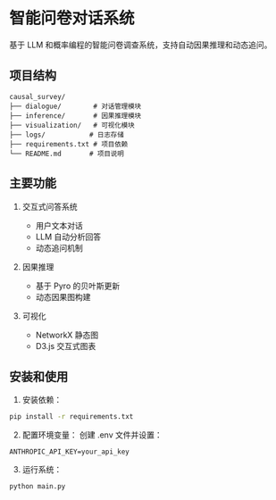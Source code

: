 # 智能问卷对话系统

基于 LLM 和概率编程的智能问卷调查系统，支持自动因果推理和动态追问。

## 项目结构

```
causal_survey/
├── dialogue/        # 对话管理模块
├── inference/       # 因果推理模块
├── visualization/   # 可视化模块
├── logs/           # 日志存储
├── requirements.txt # 项目依赖
└── README.md       # 项目说明
```

## 主要功能

1. 交互式问答系统
   - 用户文本对话
   - LLM 自动分析回答
   - 动态追问机制

2. 因果推理
   - 基于 Pyro 的贝叶斯更新
   - 动态因果图构建

3. 可视化
   - NetworkX 静态图
   - D3.js 交互式图表

## 安装和使用

1. 安装依赖：
```bash
pip install -r requirements.txt
```

2. 配置环境变量：
创建 .env 文件并设置：
```
ANTHROPIC_API_KEY=your_api_key
```

3. 运行系统：
```bash
python main.py
``` 
